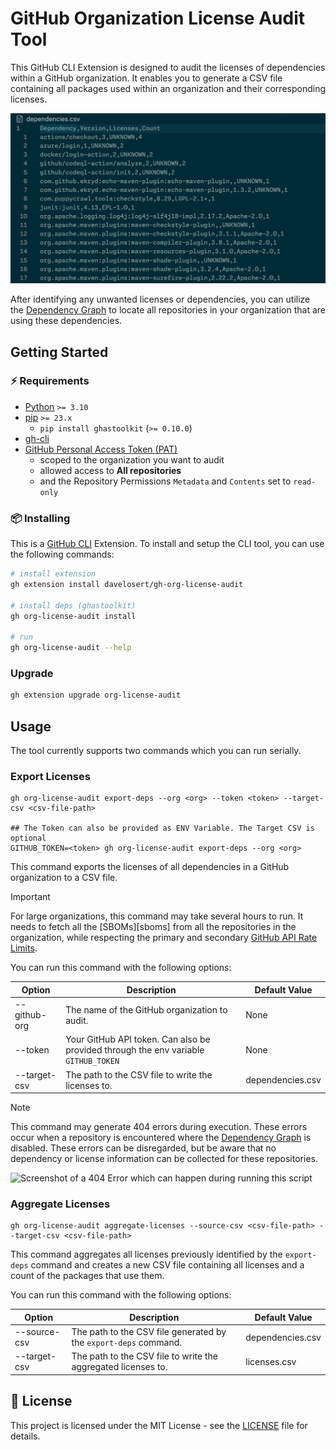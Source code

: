 # GitHub Organization License Audit Tool

This GitHub CLI Extension is designed to audit the licenses of dependencies within a GitHub organization. It enables you to generate a CSV file containing all packages used within an organization and their corresponding licenses.

![Screenshot of an output CSV](./docs/dependencies-csv.png)

After identifying any unwanted licenses or dependencies, you can utilize the [Dependency Graph](https://docs.github.com/en/code-security/supply-chain-security/understanding-your-software-supply-chain/about-the-dependency-graph) to locate all repositories in your organization that are using these dependencies.

## Getting Started

### ⚡️ Requirements

- [Python][python] `>= 3.10`
- [pip][python-pip] `>= 23.x`
  - `pip install ghastoolkit` (`>= 0.10.0`)
- [gh-cli][gh-cli]
- [GitHub Personal Access Token (PAT)][pats]
  - scoped to the organization you want to audit
  - allowed access to **All repositories**
  - and the Repository Permissions `Metadata` and `Contents` set to `read-only`

### 📦 Installing

This is a [GitHub CLI](gh-cli) Extension. To install and setup the CLI tool, you can use the following commands:

```bash
# install extension
gh extension install davelosert/gh-org-license-audit

# install deps (ghastoolkit)
gh org-license-audit install

# run
gh org-license-audit --help
```

### Upgrade

```bash
gh extension upgrade org-license-audit
```

## Usage

The tool currently supports two commands which you can run serially.

### Export Licenses

```shell
gh org-license-audit export-deps --org <org> --token <token> --target-csv <csv-file-path>

## The Token can also be provided as ENV Variable. The Target CSV is optional
GITHUB_TOKEN=<token> gh org-license-audit export-deps --org <org>
```

This command exports the licenses of all dependencies in a GitHub organization to a CSV file.

> [!IMPORTANT]
> For large organizations, this command may take several hours to run. It needs to fetch all the [SBOMs][sboms] from all the repositories in the organization, while respecting the primary and secondary [GitHub API Rate Limits][rate-limits].

You can run this command with the following options:

| Option       | Description                                                                         | Default Value    |
| ------------ | ----------------------------------------------------------------------------------- | ---------------- |
| --github-org | The name of the GitHub organization to audit.                                       | None             |
| --token      | Your GitHub API token. Can also be provided through the env variable `GITHUB_TOKEN` | None             |
| --target-csv | The path to the CSV file to write the licenses to.                                  | dependencies.csv |

> [!NOTE]
> This command may generate 404 errors during execution. These errors occur when a repository is encountered where the [Dependency Graph][dependency-graph] is disabled. These errors can be disregarded, but be aware that no dependency or license information can be collected for these repositories.

![Screenshot of a 404 Error which can happen during running this script](../docs/404-error.png)

### Aggregate Licenses

```shell
gh org-license-audit aggregate-licenses --source-csv <csv-file-path> --target-csv <csv-file-path>
```

This command aggregates all licenses previously identified by the `export-deps` command and creates a new CSV file containing all licenses and a count of the packages that use them.

You can run this command with the following options:

| Option       | Description                                                      | Default Value    |
| ------------ | ---------------------------------------------------------------- | ---------------- |
| --source-csv | The path to the CSV file generated by the `export-deps` command. | dependencies.csv |
| --target-csv | The path to the CSV file to write the aggregated licenses to.    | licenses.csv     |

## 📄 License

This project is licensed under the MIT License - see the [LICENSE](./LICENSE) file for details.

[python]: https://www.python.org/
[python-pip]: https://pip.pypa.io/en/stable
[gh-cli]: https://cli.github.com/
[pats]: https://docs.github.com/en/enterprise-cloud@latest/authentication/keeping-your-account-and-data-secure/managing-your-personal-access-tokens#fine-grained-personal-access-tokens
[rate-limits]: https://docs.github.com/en/enterprise-cloud@latest/authentication/keeping-your-account-and-data-secure/managing-your-personal-access-tokens#fine-grained-personal-access-tokens
[dependency-graph]: https://docs.github.com/en/enterprise-cloud@latest/authentication/keeping-your-account-and-data-secure/managing-your-personal-access-tokens#fine-grained-personal-access-tokens
